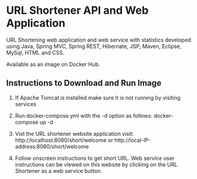 #   URL Shortener API and Web Application

URL Shortening web application and web service with statistics developed using Java, Spring MVC, Spring REST, Hibernate, JSP, Maven, Eclipse, MySql, HTML and CSS. 

Available as an image on Docker Hub.

## Instructions to Download and Run Image

1. If Apache Tomcat is installed make sure it is not running by visiting services

1.  Run docker-compose.yml with the -d option as follows:   docker-compose up -d 

1.  Vist the URL shortener website application visit: http://localhost:8080/short/welcome or http://local-IP-address:8080/short/welcome 

1.  Follow onscreen instructions to get short URL. Web service user instructions can be viewed on this website by clicking on the URL Shortener as a web service button.






